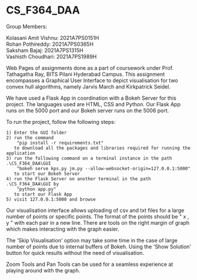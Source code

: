 # CS_F364_DAA

Group Members:

Kolasani Amit Vishnu: 2021A7PS0151H <br>
Rohan Pothireddy: 2021A7PS0365H <br>
Saksham Bajaj: 2021A7PS1315H <br>
Vashisth Choudhari: 2021A7PS1989H


Web Pages of assignments done as a part of coursework under Prof. Tathagatha Ray, BITS Pilani Hyderabad Campus. This assignment encompasses a Graphical User Interface to depict visualisation for two convex hull algorithms, namely Jarvis March and Kirkpatrick Seidel. 

We have used a Flask App in coordination with a Bokeh Server for this project. The languages used are HTML, CSS and Python. Our Flask App runs on the 5000 port and our Bokeh server runs on the 5006 port.

To run the project, follow the following steps:

	1) Enter the GUI folder
	2) run the command 
		"pip install -r requirements.txt"
	   to download all the packages and libraries required for running the application
	3) run the following command on a terminal instance in the path .\CS_F364_DAA\GUI
		"bokeh serve kps.py jm.py --allow-websocket-origin=127.0.0.1:5000"
	   to start our Bokeh Server
	4) run the Flask Server on another terminal in the path .\CS_F364_DAA\GUI by
		"python app.py"
	   to start our Flask App
	5) visit 127.0.0.1:5000 and browse

Our visualisation interface allows uploading of csv and txt files for a large number of points or specific points. The format of the points should be " x , y " with each pair in a new line. There are tools on the right margin of graph which makes interacting with the graph easier. 

The 'Skip Visualisation' option may take some time in the case of large number of points due to internal buffers of Bokeh. Using the 'Show Solution' button for quick results without the need of visualisation.

Zoom Tools and Pan Tools can be used for a seamless experience at playing around with the graph.

